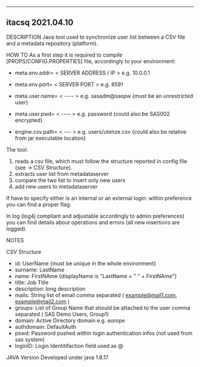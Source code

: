---------------------------------------------------------------------------------------
itacsq 2021.04.10
---------------------------------------------------------------------------------------


DESCRIPTION
Java tool used to synchronize user list between a CSV file and a metadata repository (platform).

HOW TO
As a first step it is required to compile [PROPS/CONFIG.PROPERTIES] file, accordingly to your environment: 
- meta.env.addr= < SERVER ADDRESS / IP >  e.g. 10.0.0.1
- meta.env.port= < SERVER PORT > e.g. 8591
- meta.user.name= < ---- > e.g. sasadm@saspw {must be an unrestricted user}
- meta.user.pwd= < ---- > e.g. password {could also be SAS002 encrypted}

- engine.csv.path= < --- > e.g. users/utenze.csv {could also be relative from jar executable location}

The tool:
1. reads a csv file, which must follow the structure reported in config file (see -> CSV Structure).
2. extracts user list from metadataserver
3. compare the two list to insert only new users
4. add new users to metadataserver

If have to specify either is an internal or an external login: within preference you can find a proper flag.

In log (log4j compliant and adjustable accordingly to admin preferences) you can find details about operations and errors (all new insertions are logged).


NOTES

CSV Structure
- id: UserName {must be unique in the whole environment}
- surname: LastName
- name: FirstNAme {displayName is "LastName + " " + FirstNAme"}
- title: Job Title
- description: long description
- mails: String list of email comma separated ( example@mail1.com, example@mail2.com )
- groups: List of Group Name that should be attached to the user comma separated ( SAS Demo Users, Group1)
- domain: Active Directory domain e.g. europe
- authdomain: DefaultAuth 
- pswd: Password pushed within login authentication infos (not used from sas system)
- loginID: Login Identitifaction field used as <id>@<authdomain> 

JAVA Version
Developed under java 1.8.17
